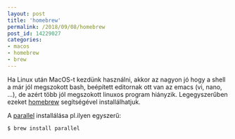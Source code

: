 ```yaml
---
layout: post
title: 'homebrew'
permalink: /2018/09/08/homebrew
post_id: 14229027
categories: 
- macos
- homebrew
- brew
---
```


Ha Linux után MacOS-t kezdünk használni, akkor az nagyon jó hogy a shell a már jól megszokott bash, beépített editornak ott van az emacs (vi, nano, ...), de azért több jól megszokott linuxos program hiányzik. Legegyszerűben ezeket 
[homebrew](https://brew.sh/) segítségével installálhatjuk.

A 
[parallel](https://commandlineblog.melda.info/2012/05/03/gnu_parallel) installálása pl.ilyen egyszerű:

```
$ brew install parallel
```